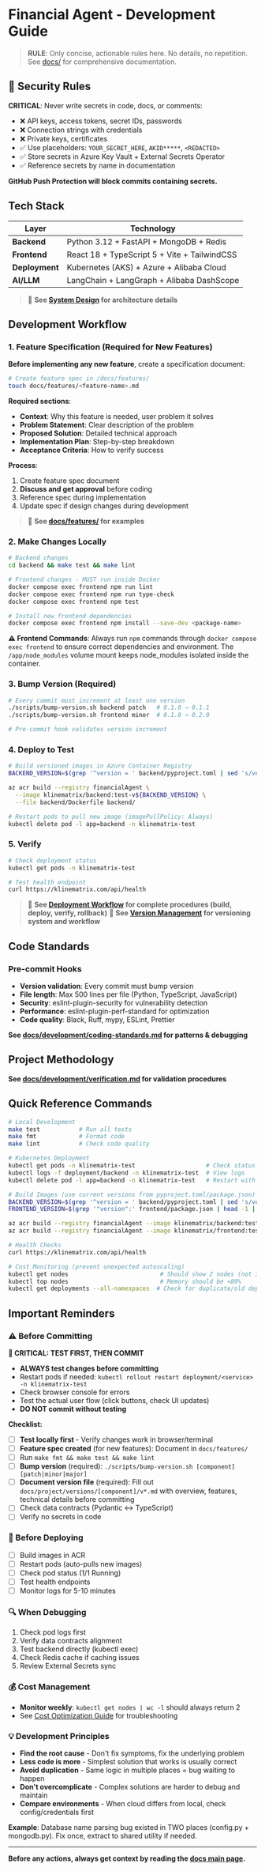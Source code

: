 # Financial Agent - Development Guide

> **RULE**: Only concise, actionable rules here. No details, no repetition. See [docs/](docs/) for comprehensive documentation.

## 🔐 Security Rules

**CRITICAL**: Never write secrets in code, docs, or comments:
- ❌ API keys, access tokens, secret IDs, passwords
- ❌ Connection strings with credentials
- ❌ Private keys, certificates
- ✅ Use placeholders: `YOUR_SECRET_HERE`, `AKID*****`, `<REDACTED>`
- ✅ Store secrets in Azure Key Vault + External Secrets Operator
- ✅ Reference secrets by name in documentation

**GitHub Push Protection will block commits containing secrets.**

## Tech Stack

| Layer | Technology |
|-------|-----------|
| **Backend** | Python 3.12 + FastAPI + MongoDB + Redis |
| **Frontend** | React 18 + TypeScript 5 + Vite + TailwindCSS |
| **Deployment** | Kubernetes (AKS) + Azure + Alibaba Cloud |
| **AI/LLM** | LangChain + LangGraph + Alibaba DashScope |

> 📖 **See [System Design](docs/architecture/system-design.md) for architecture details**

## Development Workflow

### 1. Feature Specification (Required for New Features)

**Before implementing any new feature**, create a specification document:

```bash
# Create feature spec in /docs/features/
touch docs/features/<feature-name>.md
```

**Required sections**:
- **Context**: Why this feature is needed, user problem it solves
- **Problem Statement**: Clear description of the problem
- **Proposed Solution**: Detailed technical approach
- **Implementation Plan**: Step-by-step breakdown
- **Acceptance Criteria**: How to verify success

**Process**:
1. Create feature spec document
2. **Discuss and get approval** before coding
3. Reference spec during implementation
4. Update spec if design changes during development

> 📖 **See [docs/features/](docs/features/) for examples**

### 2. Make Changes Locally
```bash
# Backend changes
cd backend && make test && make lint

# Frontend changes - MUST run inside Docker
docker compose exec frontend npm run lint
docker compose exec frontend npm run type-check
docker compose exec frontend npm test

# Install new frontend dependencies
docker compose exec frontend npm install --save-dev <package-name>
```

**⚠️ Frontend Commands**: Always run `npm` commands through `docker compose exec frontend` to ensure correct dependencies and environment. The `/app/node_modules` volume mount keeps node_modules isolated inside the container.

### 3. Bump Version (Required)
```bash
# Every commit must increment at least one version
./scripts/bump-version.sh backend patch   # 0.1.0 → 0.1.1
./scripts/bump-version.sh frontend minor  # 0.1.0 → 0.2.0

# Pre-commit hook validates version increment
```

### 4. Deploy to Test
```bash
# Build versioned images in Azure Container Registry
BACKEND_VERSION=$(grep '^version = ' backend/pyproject.toml | sed 's/version = "\(.*\)"/\1/')

az acr build --registry financialAgent \
  --image klinematrix/backend:test-v${BACKEND_VERSION} \
  --file backend/Dockerfile backend/

# Restart pods to pull new image (imagePullPolicy: Always)
kubectl delete pod -l app=backend -n klinematrix-test
```

### 5. Verify
```bash
# Check deployment status
kubectl get pods -n klinematrix-test

# Test health endpoint
curl https://klinematrix.com/api/health
```

> 📖 **See [Deployment Workflow](docs/deployment/workflow.md) for complete procedures (build, deploy, verify, rollback)**
> 📖 **See [Version Management](docs/project/versions/README.md) for versioning system and workflow**

## Code Standards

### Pre-commit Hooks
- **Version validation**: Every commit must bump version
- **File length**: Max 500 lines per file (Python, TypeScript, JavaScript)
- **Security**: eslint-plugin-security for vulnerability detection
- **Performance**: eslint-plugin-perf-standard for optimization
- **Code quality**: Black, Ruff, mypy, ESLint, Prettier

**See [docs/development/coding-standards.md](docs/development/coding-standards.md) for patterns & debugging**

## Project Methodology

**See [docs/development/verification.md](docs/development/verification.md) for validation procedures**

## Quick Reference Commands

```bash
# Local Development
make test           # Run all tests
make fmt            # Format code
make lint           # Check code quality

# Kubernetes Deployment
kubectl get pods -n klinematrix-test                    # Check status
kubectl logs -f deployment/backend -n klinematrix-test  # View logs
kubectl delete pod -l app=backend -n klinematrix-test   # Restart with new image

# Build Images (use current versions from pyproject.toml/package.json)
BACKEND_VERSION=$(grep '^version = ' backend/pyproject.toml | sed 's/version = "\(.*\)"/\1/')
FRONTEND_VERSION=$(grep '"version":' frontend/package.json | head -1 | sed 's/.*"\(.*\)".*/\1/')

az acr build --registry financialAgent --image klinematrix/backend:test-v${BACKEND_VERSION} --file backend/Dockerfile backend/
az acr build --registry financialAgent --image klinematrix/frontend:test-v${FRONTEND_VERSION} --target production --file frontend/Dockerfile frontend/

# Health Checks
curl https://klinematrix.com/api/health

# Cost Monitoring (prevent unexpected autoscaling)
kubectl get nodes                          # Should show 2 nodes (not 3-4)
kubectl top nodes                          # Memory should be <80%
kubectl get deployments --all-namespaces  # Check for duplicate/old deployments
```

## Important Reminders

### ⚠️ Before Committing

**🚨 CRITICAL: TEST FIRST, THEN COMMIT**
- **ALWAYS test changes before committing**
- Restart pods if needed: `kubectl rollout restart deployment/<service> -n klinematrix-test`
- Check browser console for errors
- Test the actual user flow (click buttons, check UI updates)
- **DO NOT commit without testing**

**Checklist:**
- [ ] **Test locally first** - Verify changes work in browser/terminal
- [ ] **Feature spec created** (for new features): Document in `docs/features/`
- [ ] Run `make fmt && make test && make lint`
- [ ] **Bump version** (required): `./scripts/bump-version.sh [component] [patch|minor|major]`
- [ ] **Document version file** (required): Fill out `docs/project/versions/[component]/v*.md` with overview, features, technical details before committing
- [ ] Check data contracts (Pydantic ↔ TypeScript)
- [ ] Verify no secrets in code

### 🚀 Before Deploying
- [ ] Build images in ACR
- [ ] Restart pods (auto-pulls new images)
- [ ] Check pod status (1/1 Running)
- [ ] Test health endpoints
- [ ] Monitor logs for 5-10 minutes

### 🔍 When Debugging
1. Check pod logs first
2. Verify data contracts alignment
3. Test backend directly (kubectl exec)
4. Check Redis cache if caching issues
5. Review External Secrets sync

### 💰 Cost Management
- **Monitor weekly**: `kubectl get nodes | wc -l` should always return 2
- See [Cost Optimization Guide](docs/deployment/cost-optimization.md) for troubleshooting

### 💡 Development Principles
- **Find the root cause** - Don't fix symptoms, fix the underlying problem
- **Less code is more** - Simplest solution that works is usually correct
- **Avoid duplication** - Same logic in multiple places = bug waiting to happen
- **Don't overcomplicate** - Complex solutions are harder to debug and maintain
- **Compare environments** - When cloud differs from local, check config/credentials first

**Example**: Database name parsing bug existed in TWO places (config.py + mongodb.py). Fix once, extract to shared utility if needed.

---

**Before any actions, always get context by reading the [docs main page](docs/README.md).**
